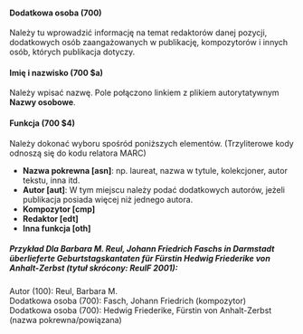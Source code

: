 #### Dodatkowa osoba (700)

Należy tu wprowadzić informację na temat redaktorów danej pozycji, dodatkowych osób zaangażowanych w publikację, kompozytorów i innych osób, których publikacja dotyczy.

#### Imię i nazwisko (700 $a)  

Należy wpisać nazwę. Pole połączono linkiem z plikiem autorytatywnym **Nazwy osobowe**.

#### Funkcja (700 $4)

Należy dokonać wyboru spośród poniższych elementów. (Trzyliterowe kody odnoszą się do kodu relatora MARC)

- **Nazwa pokrewna [asn]**: np. laureat, nazwa w tytule, kolekcjoner, autor tekstu, inna itd.   
- **Autor [aut]**: W tym miejscu należy podać dodatkowych autorów, jeżeli publikacja posiada więcej niż jednego autora.
- **Kompozytor [cmp]**  
- **Redaktor [edt]**  
- **Inna funkcja [oth]**  

##### Przykład Dla Barbara M. Reul, _Johann Friedrich Faschs in Darmstadt überlieferte Geburtstagskantaten für Fürstin Hedwig Friederike von Anhalt-Zerbst_  (tytuł skrócony: ReulF 2001):  
Autor (100): Reul, Barbara M.  
Dodatkowa osoba (700): Fasch, Johann Friedrich (kompozytor)  
Dodatkowa osoba (700): Hedwig Friederike, Fürstin von Anhalt-Zerbst (nazwa pokrewna/powiązana)
